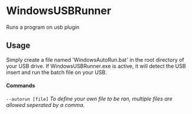 # WindowsUSBRunner
 Runs a program on usb plugin

## Usage
 Simply create a file named 'WindowsAutoRun.bat' in the root directory of your USB drive.
 If WindowsUSBRunner.exe is active, it will detect the USB insert and run the batch file on your USB.

#### Commands
 `--autorun [file]`
 	*To define your own file to be ran, multiple files are allowed seperated by a comma.*
